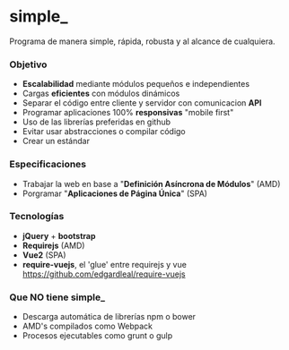 
# simple_
Programa de manera simple, rápida, robusta y al alcance de cualquiera.

### Objetivo
- **Escalabilidad** mediante módulos pequeños e independientes
- Cargas **eficientes** con módulos dinámicos
- Separar el código entre cliente y servidor con comunicacion **API** 
- Programar aplicaciones 100% **responsivas** "mobile first"
- Uso de las librerías preferidas en github
- Evitar usar abstracciones o compilar código
- Crear un estándar

### Especificaciones
- Trabajar la web en base a "**Definición Asíncrona de Módulos**" (AMD)
- Porgramar "**Aplicaciones de Página Única**" (SPA)

### Tecnologías
- **jQuery** + **bootstrap**
- **Requirejs** (AMD)
- **Vue2** (SPA)
- **require-vuejs**, el 'glue' entre requirejs y vue https://github.com/edgardleal/require-vuejs

### Que NO tiene simple_
- Descarga automática de librerías npm o bower
- AMD's compilados como Webpack
- Procesos ejecutables como grunt o gulp
